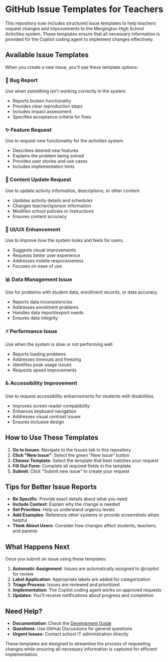 # GitHub Issue Templates for Teachers

This repository now includes structured issue templates to help teachers request changes and improvements to the Mergington High School Activities system. These templates ensure that all necessary information is provided for the Copilot coding agent to implement changes effectively.

## Available Issue Templates

When you create a new issue, you'll see these template options:

### 🐛 Bug Report
Use when something isn't working correctly in the system.
- Reports broken functionality
- Provides clear reproduction steps
- Includes impact assessment
- Specifies acceptance criteria for fixes

### ✨ Feature Request  
Use to request new functionality for the activities system.
- Describes desired new features
- Explains the problem being solved
- Provides user stories and use cases
- Includes implementation hints

### 📝 Content Update Request
Use to update activity information, descriptions, or other content.
- Updates activity details and schedules
- Changes teacher/sponsor information
- Modifies school policies or instructions
- Ensures content accuracy

### 🎨 UI/UX Enhancement
Use to improve how the system looks and feels for users.
- Suggests visual improvements
- Requests better user experience
- Addresses mobile responsiveness
- Focuses on ease of use

### 📊 Data Management Issue
Use for problems with student data, enrollment records, or data accuracy.
- Reports data inconsistencies
- Addresses enrollment problems
- Handles data import/export needs
- Ensures data integrity

### ⚡ Performance Issue
Use when the system is slow or not performing well.
- Reports loading problems
- Addresses timeouts and freezing
- Identifies peak usage issues
- Requests speed improvements

### ♿ Accessibility Improvement
Use to request accessibility enhancements for students with disabilities.
- Improves screen reader compatibility
- Enhances keyboard navigation
- Addresses visual contrast issues
- Ensures inclusive design

## How to Use These Templates

1. **Go to Issues**: Navigate to the Issues tab in this repository
2. **Click "New Issue"**: Select the green "New Issue" button
3. **Choose Template**: Select the template that best matches your request
4. **Fill Out Form**: Complete all required fields in the template
5. **Submit**: Click "Submit new issue" to create your request

## Tips for Better Issue Reports

- **Be Specific**: Provide exact details about what you need
- **Include Context**: Explain why the change is needed
- **Set Priorities**: Help us understand urgency levels
- **Add Examples**: Reference other systems or provide screenshots when helpful
- **Think About Users**: Consider how changes affect students, teachers, and parents

## What Happens Next

Once you submit an issue using these templates:

1. **Automatic Assignment**: Issues are automatically assigned to @copilot for review
2. **Label Application**: Appropriate labels are added for categorization
3. **Triage Process**: Issues are reviewed and prioritized
4. **Implementation**: The Copilot coding agent works on approved requests
5. **Updates**: You'll receive notifications about progress and completion

## Need Help?

- **Documentation**: Check the [Development Guide](../docs/how-to-develop.md)
- **Questions**: Use GitHub Discussions for general questions
- **Urgent Issues**: Contact school IT administration directly

These templates are designed to streamline the process of requesting changes while ensuring all necessary information is captured for efficient implementation.